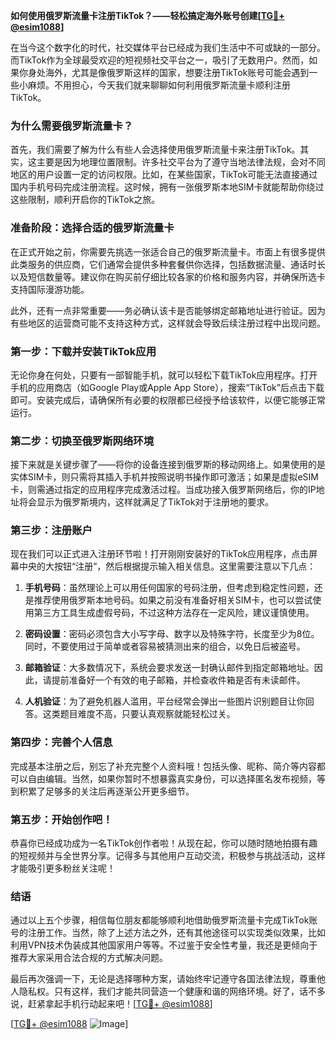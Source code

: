 **如何使用俄罗斯流量卡注册TikTok？——轻松搞定海外账号创建[[TG💪+ @esim1088](https://t.me/s/esim1088)]**

在当今这个数字化的时代，社交媒体平台已经成为我们生活中不可或缺的一部分。而TikTok作为全球最受欢迎的短视频社交平台之一，吸引了无数用户。然而，如果你身处海外，尤其是像俄罗斯这样的国家，想要注册TikTok账号可能会遇到一些小麻烦。不用担心，今天我们就来聊聊如何利用俄罗斯流量卡顺利注册TikTok。

### **为什么需要俄罗斯流量卡？**

首先，我们需要了解为什么有些人会选择使用俄罗斯流量卡来注册TikTok。其实，这主要是因为地理位置限制。许多社交平台为了遵守当地法律法规，会对不同地区的用户设置一定的访问权限。比如，在某些国家，TikTok可能无法直接通过国内手机号码完成注册流程。这时候，拥有一张俄罗斯本地SIM卡就能帮助你绕过这些限制，顺利开启你的TikTok之旅。

### **准备阶段：选择合适的俄罗斯流量卡**

在正式开始之前，你需要先挑选一张适合自己的俄罗斯流量卡。市面上有很多提供此类服务的供应商，它们通常会提供多种套餐供你选择，包括数据流量、通话时长以及短信数量等。建议你在购买前仔细比较各家的价格和服务内容，并确保所选卡支持国际漫游功能。

此外，还有一点非常重要——务必确认该卡是否能够绑定邮箱地址进行验证。因为有些地区的运营商可能不支持这种方式，这样就会导致后续注册过程中出现问题。

### **第一步：下载并安装TikTok应用**

无论你身在何处，只要有一部智能手机，就可以轻松下载TikTok应用程序。打开手机的应用商店（如Google Play或Apple App Store），搜索“TikTok”后点击下载即可。安装完成后，请确保所有必要的权限都已经授予给该软件，以便它能够正常运行。

### **第二步：切换至俄罗斯网络环境**

接下来就是关键步骤了——将你的设备连接到俄罗斯的移动网络上。如果使用的是实体SIM卡，则只需将其插入手机并按照说明书操作即可激活；如果是虚拟eSIM卡，则需通过指定的应用程序完成激活过程。当成功接入俄罗斯网络后，你的IP地址将会显示为俄罗斯境内，这样就满足了TikTok对于注册地的要求。

### **第三步：注册账户**

现在我们可以正式进入注册环节啦！打开刚刚安装好的TikTok应用程序，点击屏幕中央的大按钮“注册”，然后根据提示输入相关信息。这里需要注意以下几点：

1. **手机号码**：虽然理论上可以用任何国家的号码注册，但考虑到稳定性问题，还是推荐使用俄罗斯本地号码。如果之前没有准备好相关SIM卡，也可以尝试使用第三方工具生成虚假号码，不过这种方法存在一定风险，建议谨慎使用。
   
2. **密码设置**：密码必须包含大小写字母、数字以及特殊字符，长度至少为8位。同时，不要使用过于简单或者容易被猜测出来的组合，以免日后被盗号。

3. **邮箱验证**：大多数情况下，系统会要求发送一封确认邮件到指定邮箱地址。因此，请提前准备好一个有效的电子邮箱，并检查收件箱是否有未读邮件。

4. **人机验证**：为了避免机器人滥用，平台经常会弹出一些图片识别题目让你回答。这类题目难度不高，只要认真观察就能轻松过关。

### **第四步：完善个人信息**

完成基本注册之后，别忘了补充完整个人资料哦！包括头像、昵称、简介等内容都可以自由编辑。当然，如果你暂时不想暴露真实身份，可以选择匿名发布视频，等到积累了足够多的关注后再逐渐公开更多细节。

### **第五步：开始创作吧！**

恭喜你已经成功成为一名TikTok创作者啦！从现在起，你可以随时随地拍摄有趣的短视频并与全世界分享。记得多与其他用户互动交流，积极参与挑战活动，这样才能吸引更多粉丝关注呢！

### **结语**

通过以上五个步骤，相信每位朋友都能够顺利地借助俄罗斯流量卡完成TikTok账号的注册工作。当然，除了上述方法之外，还有其他途径可以实现类似效果，比如利用VPN技术伪装成其他国家用户等等。不过鉴于安全性考量，我还是更倾向于推荐大家采用合法合规的方式解决问题。

最后再次强调一下，无论是选择哪种方案，请始终牢记遵守各国法律法规，尊重他人隐私权。只有这样，我们才能共同营造一个健康和谐的网络环境。好了，话不多说，赶紧拿起手机行动起来吧！[[TG💪+ @esim1088](https://t.me/s/esim1088)]

[[TG💪+ @esim1088](https://t.me/s/esim1088) ![Image](https://i.postimg.cc/4NQfJmqS/Snipaste-2025-05-13-00-14-12.png)]